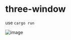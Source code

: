 # three-window

use ```cargo run```

![image](https://user-images.githubusercontent.com/53367179/216799544-12a1b76c-3ab4-43c9-9418-982ae29a240b.png)
